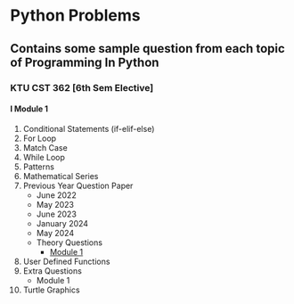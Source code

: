 # Python Problems
## Contains some sample question from each topic of Programming In Python 
### KTU CST 362 [6th Sem Elective]
#### I Module 1
1. Conditional Statements (if-elif-else)
2. For Loop
3. Match Case
4. While Loop
5. Patterns
6. Mathematical Series
7. Previous Year Question Paper
    * June 2022
    * May  2023
    * June 2023
    * January 2024
    * May 2024
    * Theory Questions
      - [Module 1](https://docs.google.com/document/d/1fmXlkbFD1rYWqYa-O7rj7cJwnm0K60qz/edit?usp=sharing&ouid=105544552132277961766&rtpof=true&sd=true)
 8. User Defined Functions
 9. Extra Questions
    * Module 1
 10. Turtle Graphics
